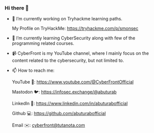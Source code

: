 ### Hi there 👋


- 🔭 I’m currently working on Tryhackme learning paths.
    
    My Profile on TryHackMe:
    https://tryhackme.com/p/smonsec
    
- 🌱 I’m currently learning CyberSecurity along with few of the programming related courses.

- 📹 CyberFront is my YouTube channel, where I mainly focus on the content related to the cybersecurity, but not limited to.

<!--
- 👯 I’m looking to collaborate on ...
- 🤔 I’m looking for help with ...
- 💬 Ask me about ...
- 😄 Pronouns: ...
- ⚡ Fun fact: ...
-->
- 📫 How to reach me: 

    YouTube 🎥: https://www.youtube.com/@CyberFrontOfficial
    
    Mastodon 🐦: https://infosec.exchange/@abuturab 
    
    LinkedIn 💼: https://www.linkedin.com/in/abuturabofficial
    
    Github 💻: https://github.com/abuturabofficial
    
    Email ✉️: cyberfront@tutanota.com
